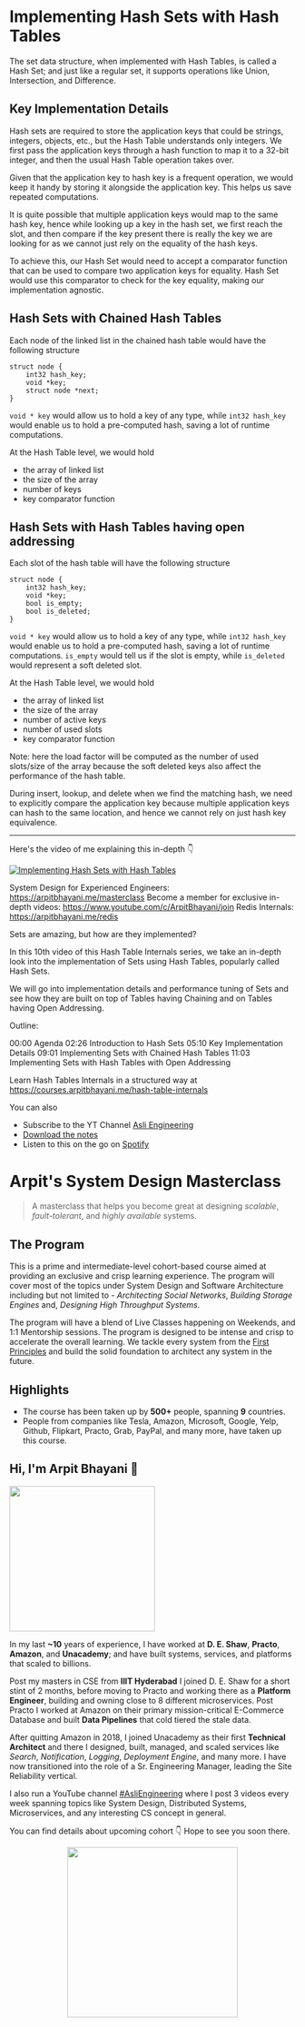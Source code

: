 Implementing Hash Sets with Hash Tables
===


The set data structure, when implemented with Hash Tables, is called a Hash Set; and just like a regular set, it supports operations like Union, Intersection, and Difference.

## Key Implementation Details

Hash sets are required to store the application keys that could be strings, integers, objects, etc., but the Hash Table understands only integers. We first pass the application keys through a hash function to map it to a 32-bit integer, and then the usual Hash Table operation takes over.

Given that the application key to hash key is a frequent operation, we would keep it handy by storing it alongside the application key. This helps us save repeated computations.

It is quite possible that multiple application keys would map to the same hash key, hence while looking up a key in the hash set, we first reach the slot, and then compare if the key present there is really the key we are looking for as we cannot just rely on the equality of the hash keys.
 
To achieve this, our Hash Set would need to accept a comparator function that can be used to compare two application keys for equality. Hash Set would use this comparator to check for the key equality, making our implementation agnostic.

## Hash Sets with Chained Hash Tables

Each node of the linked list in the chained hash table would have the following structure

```
struct node {
    int32 hash_key;
    void *key;
    struct node *next;
}
```

`void * key` would allow us to hold a key of any type, while `int32 hash_key` would enable us to hold a pre-computed hash, saving a lot of runtime computations.

At the Hash Table level, we would hold

- the array of linked list
- the size of the array
- number of keys
- key comparator function

## Hash Sets with Hash Tables having open addressing

Each slot of the hash table will have the following structure

```
struct node {
    int32 hash_key;
    void *key;
    bool is_empty;
    bool is_deleted;
}
```

`void * key` would allow us to hold a key of any type, while `int32 hash_key` would enable us to hold a pre-computed hash, saving a lot of runtime computations. `is_empty` would tell us if the slot is empty, while `is_deleted` would represent a soft deleted slot.

At the Hash Table level, we would hold

- the array of linked list
- the size of the array
- number of active keys
- number of used slots
- key comparator function

Note: here the load factor will be computed as the number of used slots/size of the array because the soft deleted keys also affect the performance of the hash table.

During insert, lookup, and delete when we find the matching hash, we need to explicitly compare the application key because multiple application keys can hash to the same location, and hence we cannot rely on just hash key equivalence.
<hr />


<p>Here's the video of me explaining this in-depth 👇‍</p>

[![Implementing Hash Sets with Hash Tables](https://i.ytimg.com/vi/CcoMvgIdrD8/mqdefault.jpg)](https://www.youtube.com/watch?v=CcoMvgIdrD8)

System Design for Experienced Engineers: https://arpitbhayani.me/masterclass
Become a member for exclusive in-depth videos: https://www.youtube.com/c/ArpitBhayani/join
Redis Internals: https://arpitbhayani.me/redis

Sets are amazing, but how are they implemented?

In this 10th video of this Hash Table Internals series, we take an in-depth look into the implementation of Sets using Hash Tables, popularly called Hash Sets.

We will go into implementation details and performance tuning of Sets and see how they are built on top of Tables having Chaining and on Tables having Open Addressing.

Outline:

00:00 Agenda
02:26 Introduction to Hash Sets
05:10 Key Implementation Details
09:01 Implementing Sets with Chained Hash Tables
11:03 Implementing Sets with Hash Tables with Open Addressing

Learn Hash Tables Internals in a structured way at https://courses.arpitbhayani.me/hash-table-internals

You can also
 - Subscribe to the YT Channel [Asli Engineering](https://youtube.com/c/ArpitBhayani)
 - [Download the notes](https://drive.google.com/file/d/1mkT3gt19e6LrG6CJzYaodbbjsLBZVlLY/view?usp=sharing)
 - Listen to this on the go on [Spotify](https://open.spotify.com/show/7qMoamm2iZQrsPVm6IQLoD)

# Arpit's System Design Masterclass

> A masterclass that helps you become great at designing _scalable_, _fault-tolerant_, and _highly available_ systems.

## The Program

This is a prime and intermediate-level cohort-based course aimed at providing an exclusive and crisp learning experience. The program will cover most of the topics under System Design and Software Architecture including but not limited to - _Architecting Social Networks_, _Building Storage Engines_ and, _Designing High Throughput Systems_.

The program will have a blend of Live Classes happening on Weekends, and 1:1 Mentorship sessions. The program is designed to be intense and crisp to accelerate the overall learning. We tackle every system from the [First Principles](https://en.wikipedia.org/wiki/First_principle) and build the solid foundation to architect any system in the future.


## Highlights

 - The course has been taken up by __500+__ people, spanning __9__ countries.
 - People from companies like Tesla, Amazon, Microsoft, Google, Yelp, Github, Flipkart, Practo, Grab, PayPal, and many more, have taken up this course.


## Hi, I'm Arpit Bhayani 👋

<img width="256px" src="https://edge.arpitbhayani.me/img/arpit.jpg" />

In my last **~10** years of experience, I have worked at **D. E. Shaw**, **Practo**, **Amazon**, and **Unacademy**; and have built systems, services, and platforms that scaled to billions.

Post my masters in CSE from **IIIT Hyderabad** I joined D. E. Shaw for a short stint of 2 months, before moving to Practo and working there as a **Platform Engineer**, building and owning close to 8 different microservices. Post Practo I worked at Amazon on their primary mission-critical E-Commerce Database and built **Data Pipelines** that cold tiered the stale data.

After quitting Amazon in 2018, I joined Unacademy as their first **Technical Architect** and there I designed, built, managed, and scaled services like _Search_, _Notification_, _Logging_, _Deployment Engine_, and many more. I have now transitioned into the role of a Sr. Engineering Manager, leading the Site Reliability vertical.

I also run a YouTube channel [#AsliEngineering](https://www.youtube.com/c/ArpitBhayani) where I post 3 videos every week spanning topics like System Design, Distributed Systems, Microservices, and any interesting CS concept in general.

You can find details about upcoming cohort 👇‍ Hope to see you soon there.

<center>
<a target="_blank" href="https://arpitbhayani.me/masterclass">
<img src="https://user-images.githubusercontent.com/4745789/137859181-d4499cf4-ce65-4466-8b88-a078ece0f081.PNG" width="300px" />
</a>
</center>